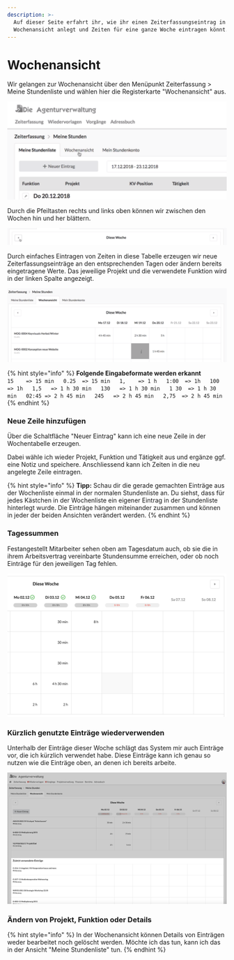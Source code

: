 ```yaml
---
description: >-
  Auf dieser Seite erfahrt ihr, wie ihr einen Zeiterfassungseintrag in der
  Wochenansicht anlegt und Zeiten für eine ganze Woche eintragen könnt.
---
```


# Wochenansicht

Wir gelangen zur Wochenansicht über den Menüpunkt  Zeiterfassung &gt; Meine Stundenliste und wählen hier die Registerkarte "Wochenansicht" aus.  

![](../.gitbook/assets/bildschirmfoto-2019-05-13-um-11.33.16.png)

Durch die Pfeiltasten rechts und links oben können wir zwischen den Wochen hin und her blättern. 

![](../.gitbook/assets/bildschirmfoto-2019-05-13-um-11.38.25.png)

Durch einfaches Eintragen von Zeiten in diese Tabelle erzeugen wir neue Zeiterfassungseinträge an den entsprechenden Tagen oder ändern bereits eingetragene Werte. Das jeweilige Projekt und die verwendete Funktion wird in der linken Spalte angezeigt.

![](../.gitbook/assets/bildschirmfoto-2019-05-13-um-11.33.51.png)

{% hint style="info" %}
**Folgende Eingabeformate werden erkannt**  
`15    => 15 min  
0.25  => 15 min  
1,    => 1 h  
1:00  => 1h  
100   => 1h  
1,5   => 1 h 30 min  
130   => 1 h 30 min  
1 30  => 1 h 30 min  
02:45 => 2 h 45 min  
245   => 2 h 45 min  
2,75  => 2 h 45 min`
{% endhint %}

### Neue Zeile hinzufügen

Über die Schaltfläche "Neuer Eintrag" kann ich eine neue Zeile in der Wochentabelle erzeugen. 

Dabei wähle ich wieder Projekt, Funktion und Tätigkeit aus und ergänze ggf. eine Notiz und speichere. Anschliessend kann ich Zeiten in die neu angelegte Zeile eintragen.

{% hint style="info" %}
**Tipp:** Schau dir die gerade gemachten Einträge aus der Wochenliste einmal in der normalen Stundenliste an. Du siehst, dass für jedes Kästchen in der Wochenliste ein eigener Eintrag in der Stundenliste hinterlegt wurde. Die Einträge hängen miteinander zusammen und können in jeder der beiden Ansichten verändert werden.
{% endhint %}

### Tagessummen

Festangestellt Mitarbeiter sehen oben am Tagesdatum auch, ob sie die in ihrem Arbeitsvertrag vereinbarte Stundensumme erreichen, oder ob noch Einträge für den jeweiligen Tag fehlen.

![](../.gitbook/assets/bildschirmfoto-2019-12-05-um-11.06.02.png)

### Kürzlich genutzte Einträge wiederverwenden

Unterhalb der Einträge dieser Woche schlägt das System mir auch Einträge vor, die ich kürzlich verwendet habe. Diese Einträge kann ich genau so nutzen wie die Einträge oben, an denen ich bereits arbeite.

![](../.gitbook/assets/zuletz-verwendet.jpg)

### Ändern von Projekt, Funktion oder Details

{% hint style="info" %}
In der Wochenansicht können Details von Einträgen weder bearbeitet noch gelöscht werden. Möchte ich das tun, kann ich das in der Ansicht "Meine Stundenliste" tun.
{% endhint %}



